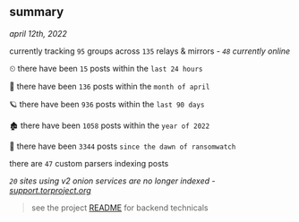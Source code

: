 
## summary
_april 12th, 2022_

currently tracking `95` groups across `135` relays & mirrors - _`48` currently online_

⏲ there have been `15` posts within the `last 24 hours`

🦈 there have been `136` posts within the `month of april`

🪐 there have been `936` posts within the `last 90 days`

🏚 there have been `1058` posts within the `year of 2022`

🦕 there have been `3344` posts `since the dawn of ransomwatch`

there are `47` custom parsers indexing posts

_`20` sites using v2 onion services are no longer indexed - [support.torproject.org](https://support.torproject.org/onionservices/v2-deprecation/)_

> see the project [README](https://github.com/thetanz/ransomwatch#ransomwatch--) for backend technicals
